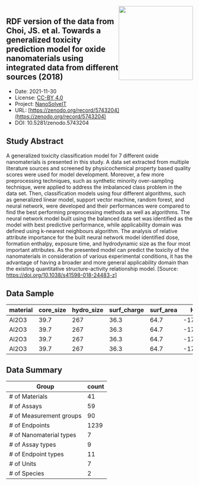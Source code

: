 <img style="float: right; width: 200px" src="https://upload.wikimedia.org/wikipedia/commons/e/e1/NanoCommons-Logo-Large_-_White_Circle_01.png" />


<div style="float: right; width: 200px" class='altmetric-embed' data-badge-type='donut' data-condensed='true' data-badge-details='right' data-doi="10.5281/zenodo.5743204"></div>

## RDF version of the data from Choi, JS. et al. Towards a generalized toxicity prediction model for oxide nanomaterials using integrated data from different sources (2018)
<script type="application/ld+json">
	{
		"@context": {
			"bs": "https://bioschemas.org/",
			"schema": "https://schema.org/",
			"citation": "schema:citation",
			"name": "schema:name",
			"url": "schema:url",
			"variableMeasured": "schema:variableMeasured"
		},
		"@type": "schema:Dataset",
		"variableMeasured": [
			{
				"@type": "schema:PropertyValue",
				"name": "cell type"
			},
			{
				"@type": "schema:PropertyValue",
				"name": "dose"
			},
			{
				"@type": "schema:PropertyValue",
				"name": "expose time"
			},
			{
				"@type": "schema:PropertyValue",
				"name": "toxicological endpoint"
			},
			{
				"@type": "schema:PropertyValue",
				"name": "physicochemical characterization"
			},
			{
				"@type": "schema:PropertyValue",
				"name": "composition"
			},
			{
				"@type": "schema:PropertyValue",
				"name": "size"
			},
			{
				"@type": "schema:PropertyValue",
				"name": "size distribution"
			},
			{
				"@type": "schema:PropertyValue",
				"name": "surface area"
			},
			{
				"@type": "schema:PropertyValue",
				"name": "surface charge"
			}
		],
		"name": "RDF version of the data from Choi, JS. et al. Towards a generalized toxicity prediction model for oxide nanomaterials using integrated data from different sources (2018)",
		"@id": "https://zenodo.org/record/5743204",
		"url": "https://zenodo.org/record/5743204",
		"citation": "https://zenodo.org/record/5743204",
		"http://purl.org/dc/terms/conformsTo": { "@type": "schema:CreativeWork", "@id": "https://bioschemas.org/profiles/Dataset/0.4-DRAFT" },
		"schema:identifier": "10.5281/zenodo.5743204",
		"schema:license": "https://creativecommons.org/licenses/by/4.0/legalcode",
		"schema:creator": [
		  {
			"@type": "schema:Organization",
			"name": "NanoSolveIT"
		  }
		],
		"schema:datePublished": "2021-11-30",
	}
</script>

* Date: 2021-11-30
* License: [CC-BY 4.0](https://creativecommons.org/licenses/by/4.0/legalcode)
* Project: [NanoSolveIT](https://www.nanosolveit.eu/)
* URL: [https://zenodo.org/record/5743204](https://zenodo.org/record/5743204)
* DOI: 10.5281/zenodo.5743204



## Study Abstract

A generalized toxicity classification model for 7 different oxide nanomaterials is presented in this study. A data set extracted from multiple literature sources and screened by physicochemical property based quality scores were used for model development. Moreover, a few more preprocessing techniques, such as synthetic minority over-sampling technique, were applied to address the imbalanced class problem in the data set. Then, classification models using four different algorithms, such as generalized linear model, support vector machine, random forest, and neural network, were developed and their performances were compared to find the best performing preprocessing methods as well as algorithms. The neural network model built using the balanced data set was identified as the model with best predictive performance, while applicability domain was defined using k-nearest neighbours algorithm. The analysis of relative attribute importance for the built neural network model identified dose, formation enthalpy, exposure time, and hydrodynamic size as the four most important attributes. As the presented model can predict the toxicity of the nanomaterials in consideration of various experimental conditions, it has the advantage of having a broader and more general applicability domain than the existing quantitative structure-activity relationship model.  [Source: https://doi.org/10.1038/s41598-018-24483-z]



## Data Sample

| material | core_size | hydro_size | surf_charge | surf_area | Hsf     | Ec    | Ev    | MeO  | assay | cell_line | cell_species | cell_origin | cell_type | time | dose  | viability | toxicity |
| -------- | --------- | ---------- | ----------- | --------- | ------- | ----- | ----- | ---- | ----- | --------- | ------------ | ----------- | --------- | ---- | ----- | --------- | -------- |
| Al2O3    | 39.7      | 267        | 36.3        | 64.7      | -17.345 | -1.51 | -9.81 | 5.67 | MTT   | HCMEC     | Human        | Blood       | Normal    | 24   | 0.001 | 92.5258   | nonToxic |
| Al2O3    | 39.7      | 267        | 36.3        | 64.7      | -17.345 | -1.51 | -9.81 | 5.67 | MTT   | HCMEC     | Human        | Blood       | Normal    | 24   | 0.01  | 96.134    | nonToxic |
| Al2O3    | 39.7      | 267        | 36.3        | 64.7      | -17.345 | -1.51 | -9.81 | 5.67 | MTT   | HCMEC     | Human        | Blood       | Normal    | 24   | 0.1   | 93.5567   | nonToxic |
| Al2O3    | 39.7      | 267        | 36.3        | 64.7      | -17.345 | -1.51 | -9.81 | 5.67 | MTT   | HCMEC     | Human        | Blood       | Normal    | 24   | 1     | 97.6804   | nonToxic |



## Data Summary

|Group|count|
|-----|-----|
|# of Materials| 41  |
|# of Assays| 59  |
|# of Measurement groups| 90  |
|# of Endpoints| 1239|
|# of Nanomaterial types| 7   |
|# of Assay types| 9   |
|# of Endpoint types| 11  |
|# of Units| 7   |
|# of Species| 2   |
